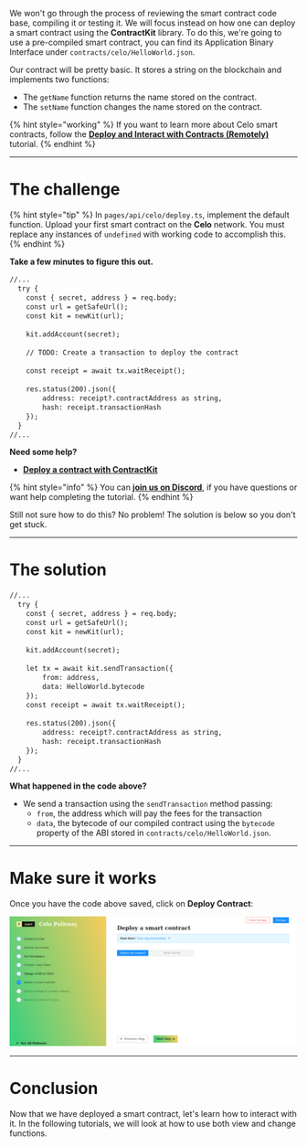 We won't go through the process of reviewing the smart contract code base, compiling it or testing it. We will focus instead on how one can deploy a smart contract using the **ContractKit** library. To do this, we're going to use a pre-compiled smart contract, you can find its Application Binary Interface under `contracts/celo/HelloWorld.json`.

Our contract will be pretty basic. It stores a string on the blockchain and implements two functions:
* The `getName` function returns the name stored on the contract.
* The `setName` function changes the name stored on the contract.

{% hint style="working" %}
If you want to learn more about Celo smart contracts, follow the [**Deploy and Interact with Contracts (Remotely)**](https://learn.figment.io/tutorials/hello-contracts) tutorial.
{% endhint %}

----------------------------------

# The challenge

{% hint style="tip" %}
In `pages/api/celo/deploy.ts`, implement the default function. Upload your first smart contract on the **Celo** network. You must replace any instances of `undefined` with working code to accomplish this.
{% endhint %}

**Take a few minutes to figure this out.**

```tsx
//...
  try {
    const { secret, address } = req.body;
    const url = getSafeUrl();
    const kit = newKit(url);

    kit.addAccount(secret);

    // TODO: Create a transaction to deploy the contract

    const receipt = await tx.waitReceipt();

    res.status(200).json({
        address: receipt?.contractAddress as string,
        hash: receipt.transactionHash
    });
  }
//...
```

**Need some help?**
* [**Deploy a contract with ContractKit**](https://docs.celo.org/developer-guide/contractkit/usage#deploy-a-contract)  

{% hint style="info" %}
You can [**join us on Discord**](https://discord.gg/fszyM7K), if you have questions or want help completing the tutorial.
{% endhint %}

Still not sure how to do this? No problem! The solution is below so you don't get stuck.

----------------------------------

# The solution

```tsx
//...
  try {
    const { secret, address } = req.body;
    const url = getSafeUrl();
    const kit = newKit(url);

    kit.addAccount(secret);

    let tx = await kit.sendTransaction({
        from: address,
        data: HelloWorld.bytecode
    });
    const receipt = await tx.waitReceipt();

    res.status(200).json({
        address: receipt?.contractAddress as string,
        hash: receipt.transactionHash
    });
  }
//...
```

**What happened in the code above?**

* We send a transaction using the `sendTransaction` method passing:
  * `from`, the address which will pay the fees for the transaction
  * `data`, the bytecode of our compiled contract using the `bytecode` property of the ABI stored in `contracts/celo/HelloWorld.json`. 

----------------------------------

# Make sure it works

Once you have the code above saved, click on **Deploy Contract**:

![](../../../.gitbook/assets/pathways/celo/celo-deploy.gif)

----------------------------------

# Conclusion

Now that we have deployed a smart contract, let's learn how to interact with it. In the following tutorials, we will look at how to use both view and change functions.
